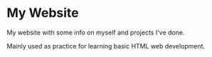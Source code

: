 # My Website
My website with some info on myself and projects I've done.

Mainly used as practice for learning basic HTML web development.